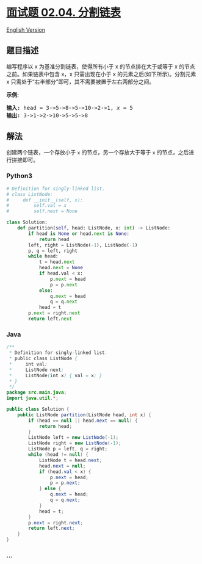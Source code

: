 # [面试题 02.04. 分割链表](https://leetcode-cn.com/problems/partition-list-lcci)

[English Version](/lcci/02.04.Partition%20List/README_EN.md)

## 题目描述

<!-- 这里写题目描述 -->
<p>编写程序以 x 为基准分割链表，使得所有小于 x 的节点排在大于或等于 x 的节点之前。如果链表中包含 x，x 只需出现在小于 x 的元素之后(如下所示)。分割元素 x 只需处于&ldquo;右半部分&rdquo;即可，其不需要被置于左右两部分之间。</p>

<p><strong>示例:</strong></p>

<pre><strong>输入:</strong> head = 3-&gt;5-&gt;8-&gt;5-&gt;10-&gt;2-&gt;1, <em>x</em> = 5
<strong>输出:</strong> 3-&gt;1-&gt;2-&gt;10-&gt;5-&gt;5-&gt;8
</pre>

## 解法

<!-- 这里可写通用的实现逻辑 -->

创建两个链表，一个存放小于 `x` 的节点，另一个存放大于等于 `x` 的节点，之后进行拼接即可。

<!-- tabs:start -->

### **Python3**

<!-- 这里可写当前语言的特殊实现逻辑 -->

```python
# Definition for singly-linked list.
# class ListNode:
#     def __init__(self, x):
#         self.val = x
#         self.next = None

class Solution:
    def partition(self, head: ListNode, x: int) -> ListNode:
        if head is None or head.next is None:
            return head
        left, right = ListNode(-1), ListNode(-1)
        p, q = left, right
        while head:
            t = head.next
            head.next = None
            if head.val < x:
                p.next = head
                p = p.next
            else:
                q.next = head
                q = q.next
            head = t
        p.next = right.next
        return left.next
```

### **Java**

<!-- 这里可写当前语言的特殊实现逻辑 -->

```java
/**
 * Definition for singly-linked list.
 * public class ListNode {
 *     int val;
 *     ListNode next;
 *     ListNode(int x) { val = x; }
 * }
 */
package src.main.java;
import java.util.*;

public class Solution {
    public ListNode partition(ListNode head, int x) {
        if (head == null || head.next == null) {
            return head;
        }
        ListNode left = new ListNode(-1);
        ListNode right = new ListNode(-1);
        ListNode p = left, q = right;
        while (head != null) {
            ListNode t = head.next;
            head.next = null;
            if (head.val < x) {
                p.next = head;
                p = p.next;
            } else {
                q.next = head;
                q = q.next;
            }
            head = t;
        }
        p.next = right.next;
        return left.next;
    }
}
```

### **...**

```

```

<!-- tabs:end -->
